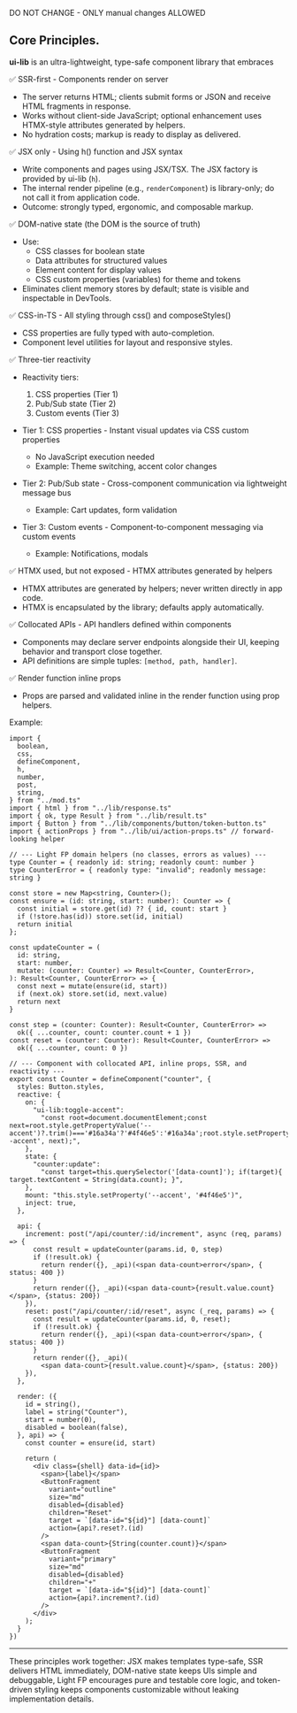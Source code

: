 DO NOT CHANGE - ONLY manual changes ALLOWED

## Core Principles.

**ui-lib** is an ultra-lightweight, type-safe component library that embraces

✅ SSR-first - Components render on server

- The server returns HTML; clients submit forms or JSON and receive HTML
  fragments in response.
- Works without client-side JavaScript; optional enhancement uses HTMX-style
  attributes generated by helpers.
- No hydration costs; markup is ready to display as delivered.

✅ JSX only - Using h() function and JSX syntax

- Write components and pages using JSX/TSX. The JSX factory is provided by
  ui-lib (`h`).
- The internal render pipeline (e.g., `renderComponent`) is library-only; do not
  call it from application code.
- Outcome: strongly typed, ergonomic, and composable markup.

✅ DOM-native state (the DOM is the source of truth)

- Use:
  - CSS classes for boolean state
  - Data attributes for structured values
  - Element content for display values
  - CSS custom properties (variables) for theme and tokens
- Eliminates client memory stores by default; state is visible and inspectable
  in DevTools.

✅ CSS-in-TS - All styling through css() and composeStyles()

- CSS properties are fully typed with auto-completion.
- Component level utilities for layout and responsive styles.

✅ Three-tier reactivity

- Reactivity tiers:
  1. CSS properties (Tier 1)
  2. Pub/Sub state (Tier 2)
  3. Custom events (Tier 3)

- Tier 1: CSS properties - Instant visual updates via CSS custom properties
  - No JavaScript execution needed
  - Example: Theme switching, accent color changes
- Tier 2: Pub/Sub state - Cross-component communication via lightweight message
  bus
  - Example: Cart updates, form validation
- Tier 3: Custom events - Component-to-component messaging via custom events
  - Example: Notifications, modals

✅ HTMX used, but not exposed - HTMX attributes generated by helpers

- HTMX attributes are generated by helpers; never written directly in app code.
- HTMX is encapsulated by the library; defaults apply automatically.

✅ Collocated APIs - API handlers defined within components

- Components may declare server endpoints alongside their UI, keeping behavior
  and transport close together.
- API definitions are simple tuples: `[method, path, handler]`.

✅ Render function inline props

- Props are parsed and validated inline in the render function using prop
  helpers.

Example:

```tsx
import {
  boolean,
  css,
  defineComponent,
  h,
  number,
  post,
  string,
} from "../mod.ts"
import { html } from "../lib/response.ts"
import { ok, type Result } from "../lib/result.ts"
import { Button } from "../lib/components/button/token-button.ts"
import { actionProps } from "../lib/ui/action-props.ts" // forward-looking helper

// --- Light FP domain helpers (no classes, errors as values) ---
type Counter = { readonly id: string; readonly count: number }
type CounterError = { readonly type: "invalid"; readonly message: string }

const store = new Map<string, Counter>();
const ensure = (id: string, start: number): Counter => {
  const initial = store.get(id) ?? { id, count: start }
  if (!store.has(id)) store.set(id, initial)
  return initial
};

const updateCounter = (
  id: string,
  start: number,
  mutate: (counter: Counter) => Result<Counter, CounterError>,
): Result<Counter, CounterError> => {
  const next = mutate(ensure(id, start))
  if (next.ok) store.set(id, next.value)
  return next
}

const step = (counter: Counter): Result<Counter, CounterError> =>
  ok({ ...counter, count: counter.count + 1 })
const reset = (counter: Counter): Result<Counter, CounterError> =>
  ok({ ...counter, count: 0 })

// --- Component with collocated API, inline props, SSR, and reactivity ---
export const Counter = defineComponent("counter", {
  styles: Button.styles,
  reactive: {
    on: {
      "ui-lib:toggle-accent":
        "const root=document.documentElement;const next=root.style.getPropertyValue('--accent')?.trim()==='#16a34a'?'#4f46e5':'#16a34a';root.style.setProperty('--accent', next);",
    },
    state: {
      "counter:update":
        "const target=this.querySelector('[data-count]'); if(target){ target.textContent = String(data.count); }",
    },
    mount: "this.style.setProperty('--accent', '#4f46e5')",
    inject: true,
  },

  api: {
    increment: post("/api/counter/:id/increment", async (req, params) => {
      const result = updateCounter(params.id, 0, step)
      if (!result.ok) {
        return render({}, _api)(<span data-count>error</span>, { status: 400 })
      }
      return render({}, _api)(<span data-count>{result.value.count}</span>, {status: 200})
    }),
    reset: post("/api/counter/:id/reset", async (_req, params) => {
      const result = updateCounter(params.id, 0, reset);
      if (!result.ok) {
        return render({}, _api)(<span data-count>error</span>, { status: 400 })
      }
      return render({}, _api)(
        <span data-count>{result.value.count}</span>, {status: 200})
    }),
  },

  render: ({
    id = string(),
    label = string("Counter"),
    start = number(0),
    disabled = boolean(false),
  }, api) => {
    const counter = ensure(id, start)

    return (
      <div class={shell} data-id={id}>
        <span>{label}</span>
        <ButtonFragment
          variant="outline"
          size="md"
          disabled={disabled}
          children="Reset"
          target = `[data-id="${id}"] [data-count]`
          action={api?.reset?.(id)
        />
        <span data-count>{String(counter.count)}</span>
        <ButtonFragment
          variant="primary"
          size="md"
          disabled={disabled}
          children="+"
          target = `[data-id="${id}"] [data-count]`
          action={api?.increment?.(id)
        />
      </div>
    );
  }
})
```

---

These principles work together: JSX makes templates type-safe, SSR delivers HTML
immediately, DOM-native state keeps UIs simple and debuggable, Light FP
encourages pure and testable core logic, and token-driven styling keeps
components customizable without leaking implementation details.
